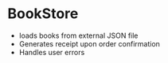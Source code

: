 # BookStore
- loads books from external JSON file
- Generates receipt upon order confirmation
- Handles user errors

